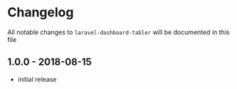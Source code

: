 # Changelog

All notable changes to `laravel-dashboard-tabler` will be documented in this file

## 1.0.0 - 2018-08-15

- initial release
